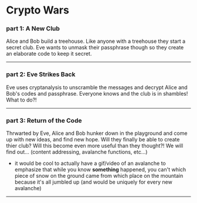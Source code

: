 # Crypto Wars

### part 1: A New Club
Alice and Bob build a treehouse. Like anyone with a treehouse they start a secret club. Eve wants to unmask their passphrase though so they create an elaborate code to keep it secret.

<hr>

### part 2: Eve Strikes Back
Eve uses cryptanalysis to unscramble the messages and decrypt Alice and Bob's codes and passphrase. Everyone knows and the club is in shambles! What to do?!

<hr>

### part 3: Return of the Code
Thrwarted by Eve, Alice and Bob hunker down in the playground and come up with new ideas, and find new hope. Will they finally be able to create thier club? Will this become even more useful than they thought?! We will find out... (content addressing, avalanche functions, etc...)
- it would be cool to actually have a gif/video of an avalanche to emphasize that while you know **something** happened, you can't which piece of snow on the ground came from which place on the mountain because it's all jumbled up (and would be uniquely for every new avalanche)

<hr>
